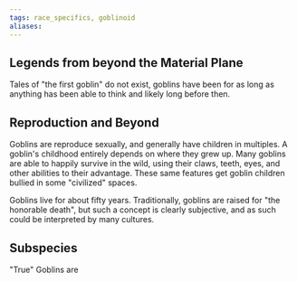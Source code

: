 ```yaml
---
tags: race_specifics, goblinoid
aliases:
---
```

## Legends from beyond the Material Plane
Tales of "the first goblin" do not exist, goblins have been for as long as anything has been able to think and likely long before then.

## Reproduction and Beyond
Goblins are reproduce sexually, and generally have children in multiples. A goblin's childhood entirely depends on where they grew up. Many goblins are able to happily survive in the wild, using their claws, teeth, eyes, and other abilities to their advantage. These same features get goblin children bullied in some "civilized" spaces.

Goblins live for about fifty years. Traditionally, goblins are raised for "the honorable death", but such a concept is clearly subjective, and as such could be interpreted by many cultures.

## Subspecies

"True" Goblins are 